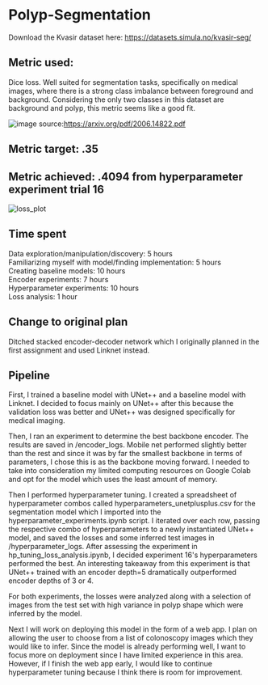 # Polyp-Segmentation
Download the Kvasir dataset here: https://datasets.simula.no/kvasir-seg/


## Metric used: 
Dice loss. Well suited for segmentation tasks, specifically on medical images, where there is a strong class imbalance between foreground and background. Considering the only two classes in this dataset are background and polyp, this metric seems like a good fit.

![image](https://user-images.githubusercontent.com/23001669/205491760-e14ff221-f801-4f8c-9a7c-632aecf6b153.png)
source:https://arxiv.org/pdf/2006.14822.pdf

## Metric target: .35

## Metric achieved: .4094 from hyperparameter experiment trial 16
![loss_plot](https://user-images.githubusercontent.com/23001669/205491637-f2e19c2b-44f0-4ced-89ad-2a9e4751fbbf.jpg)

## Time spent
Data exploration/manipulation/discovery: 5 hours  
Familiarizing myself with model/finding implementation: 5 hours  
Creating baseline models: 10 hours  
Encoder experiments: 7 hours  
Hyperparameter experiments: 10 hours  
Loss analysis: 1 hour  

## Change to original plan
Ditched stacked encoder-decoder network which I originally planned in the first assignment and used Linknet instead. 

## Pipeline
First, I trained a baseline model with UNet++ and a baseline model with Linknet. I decided to focus mainly on UNet++ after this because the validation loss was better and UNet++ was designed specifically for medical imaging. 

Then, I ran an experiment to determine the best backbone encoder. The results are saved in /encoder_logs. Mobile net performed slightly better than the rest and since it was by far the smallest backbone in terms of parameters, I chose this is as the backbone moving forward. I needed to take into consideration my limited computing resources on Google Colab and opt for the model which uses the least amount of memory.

Then I performed hyperparameter tuning. I created a spreadsheet of hyperparameter combos called hyperparameters_unetplusplus.csv for the segmentation model which I imported into the hyperparameter_experiments.ipynb script. I iterated over each row, passing the respective combo of hyperparameters to a newly instantiated UNet++ model, and saved the losses and some inferred test images in /hyperparameter_logs. After assessing the experiment in hp_tuning_loss_analysis.ipynb, I decided experiment 16's hyperparameters performed the best. An interesting takeaway from this experiment is that UNet++ trained with an encoder depth=5 dramatically outperformed encoder depths of 3 or 4.

For both experiments, the losses were analyzed along with a selection of images from the test set with high variance in polyp shape which were inferred by the model.

Next I will work on deploying this model in the form of a web app. I plan on allowing the user to choose from a list of colonoscopy images which they would like to infer. Since the model is already performing well, I want to focus more on deployment since I have limited experience in this area. However, if I finish the web app early, I would like to continue hyperparameter tuning because I think there is room for improvement.
